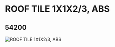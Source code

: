 # ROOF TILE 1X1X2/3, ABS
## 54200
![ROOF TILE 1X1X2/3, ABS](https://lc-www-live-s.legocdn.com/media/bricks/5/2/4504369.jpg)